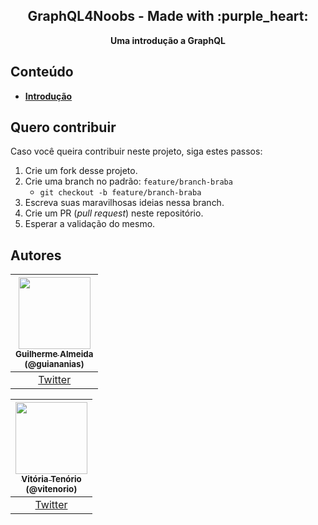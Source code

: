 <div align="center">
  <h2>GraphQL4Noobs - Made with :purple_heart:</h2>
  <strong>Uma introdução a GraphQL</strong>
</div>

## Conteúdo

- **[Introdução](https://github.com/guiananias/graphql4noobs/tree/master/content/1%20-%20Introdução/1.2%20-%20Sobre%20o%20projeto.md)**

## Quero contribuir

Caso você queira contribuir neste projeto, siga estes passos:

1. Crie um fork desse projeto.
2. Crie uma branch no padrão: `feature/branch-braba`
    - `git checkout -b feature/branch-braba`
3. Escreva suas maravilhosas ideias nessa branch.
4. Crie um PR (*pull request*) neste repositório.
5. Esperar a validação do mesmo.

## Autores

| [<img src="https://avatars2.githubusercontent.com/u/47952043?s=460&u=5a6916079cd87c57d1a6c1fe4d670f5d5d655c62&v=4" width=115><br><sub>Guilherme Almeida<br />(@guiananias)</sub>](https://github.com/guiananias) |
| :---: |
| [Twitter](https://twitter.com/noghartt) |

| [<img src="https://avatars3.githubusercontent.com/u/37668315?v=4" width=115><br><sub>Vitória Tenório<br />(@vitenorio)</sub>](https://github.com/vitenorio) |
| :---: |
| [Twitter](https://twitter.com/_vitenorio) |
